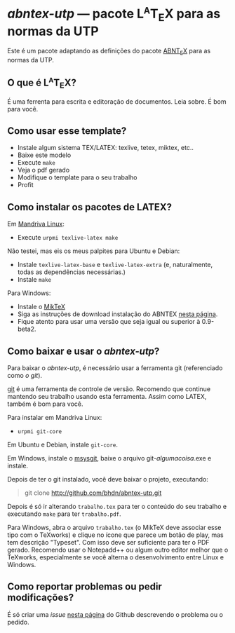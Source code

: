 _abntex-utp_ — pacote L<sup><small>A</small></sup>T<sub>E</sub>X para as normas da UTP
=======================================================================================

Este é um pacote adaptando as definições do pacote
[ABNT<sub>E</sub>X](http://abntex.codigolivre.org.br/) para as normas da
UTP.

O que é L<sup><small>A</small></sup>T<sub>E</sub>X?
----------------------------------------------------

É uma ferrenta para escrita e editoração de documentos. Leia sobre. É bom
para você.

Como usar esse template?
------------------------

* Instale algum sistema TEX/LATEX: texlive, tetex, miktex, etc..
* Baixe este modelo
* Execute `make`
* Veja o pdf gerado
* Modifique o template para o seu trabalho
* Profit

Como instalar os pacotes de LATEX?
----------------------------------

Em [Mandriva Linux](http://www.mandriva.com/):

* Execute `urpmi texlive-latex make` 

Não testei, mas eis os meus palpites para Ubuntu e Debian:

* Instale `texlive-latex-base` e `texlive-latex-extra` (e, naturalmente,
  todas as dependências necessárias.)
* Instale `make`

Para Windows:

* Instale o [MikTeX](http://miktex.org)
* Siga as instruções de download instalação do ABNTEX [nesta página](http://sourceforge.net/apps/mediawiki/abntex/index.php?title=Instala%C3%A7%C3%A3o).
* Fique atento para usar uma versão que seja igual ou superior à 0.9-beta2.

Como baixar e usar o _abntex-utp_?
----------------------------------

Para baixar o _abntex-utp_, é necessário usar a ferramenta git
(referenciado como _o git_).

[git](http://git-scm.com/) é uma ferramenta de controle de versão.
Recomendo que continue mantendo seu trabalho usando esta ferramenta. Assim
como LATEX, também é bom para você.

Para instalar em Mandriva Linux:

* `urpmi git-core`

Em Ubuntu e Debian, instale `git-core`.

Em Windows, instale o [msysgit](http://code.google.com/p/msysgit/), baixe o arquivo
git-_algumacoisa_.exe e instale.

Depois de ter o git instalado, você deve baixar o projeto, executando:

> git clone http://github.com/bhdn/abntex-utp.git

Depois é só ir alterando `trabalho.tex` para ter o conteúdo do seu trabalho
e executando `make` para ter `trabalho.pdf`.

Para Windows, abra o arquivo `trabalho.tex` (o MikTeX deve associar esse tipo
com o TeXworks) e clique no ícone que parece um botão de play, mas tem descrição
"Typeset". Com isso deve ser suficiente para ter o PDF gerado. Recomendo usar o
Notepadd++ ou algum outro editor melhor que o TeXworks, especialmente se você
alterna o desenvolvimento entre Linux e Windows.

Como reportar problemas ou pedir modificações?
-----------------------------------------------

É só criar uma _issue_ [nesta página](http://github.com/bhdn/abntex-utp/issues)
do Github descrevendo o problema ou o pedido.
